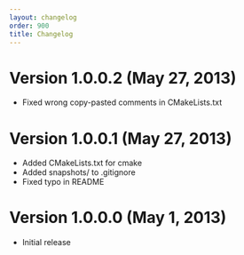 ```yaml
---
layout: changelog
order: 900
title: Changelog
---
```

# Version 1.0.0.2 (May 27, 2013)

* Fixed wrong copy-pasted comments in CMakeLists.txt

# Version 1.0.0.1 (May 27, 2013)

* Added CMakeLists.txt for cmake
* Added snapshots/ to .gitignore
* Fixed typo in README

# Version 1.0.0.0 (May 1, 2013)

* Initial release
